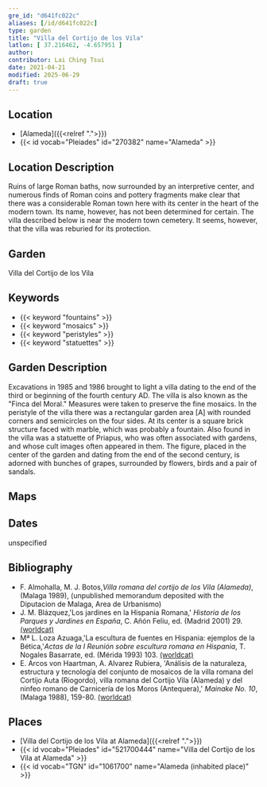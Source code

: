 ```yaml
---
gre_id: "d641fc022c"
aliases: [/id/d641fc022c]
type: garden
title: "Villa del Cortijo de los Vila"
latlon: [ 37.216462, -4.657951 ]
author:
contributor: Lai Ching Tsui
date: 2021-04-21
modified: 2025-06-29
draft: true
---
```


## Location

- [Alameda]({{<relref ".">}})
- {{< id vocab="Pleiades" id="270382" name="Alameda" >}}

## Location Description

Ruins of large Roman baths, now surrounded by an interpretive center, and numerous finds of Roman coins and pottery fragments make clear that there was a considerable Roman town here with its center in the heart of the modern town.  Its name, however, has not been determined for certain.  The villa described below is near the modern town cemetery.  It seems, however, that the villa was reburied for its protection.
## Garden

Villa del Cortijo de los Vila

## Keywords

- {{< keyword "fountains" >}}
- {{< keyword "mosaics" >}}
- {{< keyword "peristyles" >}}
- {{< keyword "statuettes" >}}
<!-- - [Priapus](#) -->

## Garden Description

Excavations in 1985 and 1986 brought to light a villa dating to the end of the third or beginning of the fourth century AD.  The villa is also known as the "Finca del Moral."  Measures were taken to preserve the fine mosaics. In the peristyle of the villa there was a rectangular garden area [A] with rounded corners and semicircles on the four sides. At its center is a square brick structure faced with marble, which was probably a fountain. Also found in the villa was a statuette of Priapus, who was often associated with gardens, and whose cult images often appeared in them. The figure, placed in the center of the garden and dating from the end of the second century, is adorned with bunches of grapes, surrounded by flowers, birds and a pair of sandals.

## Maps

<!-- ## Plans -->

<!-- ## Images -->

## Dates

unspecified

## Bibliography

* F. Almohalla, M. J. Botos,*Villa romana del cortijo de los Vila (Alameda)*, (Malaga 1989), (unpublished memorandum deposited with the Diputacion de Malaga, Area de Urbanismo)
* J. M. Blázquez,'Los jardines en la Hispania Romana,' *Historia de los Parques y Jardines en España*, C. Añón Feliu, ed. (Madrid 2001) 29. [(worldcat)](https://search.worldcat.org/title/1090911182)
* Mª L. Loza Azuaga,'La escultura de fuentes en Hispania: ejemplos de la Bética,'*Actas de la I Reunión sobre escultura romana en Hispania*, T. Nogales Basarrate, ed. (Mérida 1993) 103. [(worldcat)](https://search.worldcat.org/title/884615852)
* E. Arcos von Haartman, A. Alvarez Rubiera, 'Análisis de la naturaleza, estructura y tecnología del conjunto de mosaicos de la villa romana del Cortijo Auta (Riogordo), villa romana del Cortijo Vila (Alameda) y del ninfeo romano de Carnicería de los Moros (Antequera),' *Mainake  No. 10*, (Malaga 1988), 159-80. [(worldcat)](https://search.worldcat.org/title/806736187)

## Places

- [Villa del Cortijo de los Vila at Alameda]({{<relref ".">}})
- {{< id vocab="Pleiades" id="521700444" name="Villa del Cortijo de los Vila at Alameda" >}}
- {{< id vocab="TGN" id="1061700" name="Alameda (inhabited place)" >}}


